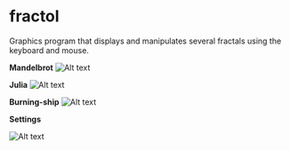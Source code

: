# fractol
Graphics program that displays and manipulates several fractals using the keyboard and mouse.

**Mandelbrot**
![Alt text](http://i.imgur.com/JpVPWkV.png "Mandelbrot")

**Julia**
![Alt text](http://i.imgur.com/l7YTh81.png "Julia")

**Burning-ship**
![Alt text](http://i.imgur.com/wLR1Lia.png "Burning-ship")

**Settings**

![Alt text](http://i.imgur.com/zZ1gfT0.png "Settings")

